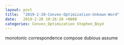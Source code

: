 ```yaml
---
layout: post
title:  "2019-2-20-Convex-Optimization-Unkown-Word"
date:   2019-2-20 19:26:20 +0800
categories: Convex_Optimization Stephen_Boyd
---
```


monotonic
correspondence
compose
dubious
assume
